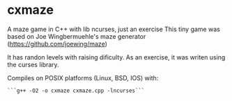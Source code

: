 # cxmaze
A maze game in C++ with lib ncurses, just an exercise
This tiny game was based on Joe Wingbermuehle's maze generator (https://github.com/joewing/maze)

It has randon levels with raising dificulty. As an exercise, it was writen using the curses library.


Compiles on POSIX platforms (Linux, BSD, IOS) with:
    
    ```g++ -O2 -o cxmaze cxmaze.cpp -lncurses```
